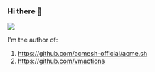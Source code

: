 ### Hi there 👋
![]( https://visitor-badge.glitch.me/badge?page_id=neilpang.com)

I'm the author of:  

1. https://github.com/acmesh-official/acme.sh
2. https://github.com/vmactions



<!--
**Neilpang/Neilpang** is a ✨ _special_ ✨ repository because its `README.md` (this file) appears on your GitHub profile.

Here are some ideas to get you started:

- 🔭 I’m currently working on ...
- 🌱 I’m currently learning ...
- 👯 I’m looking to collaborate on ...
- 🤔 I’m looking for help with ...
- 💬 Ask me about ...
- 📫 How to reach me: ...
- 😄 Pronouns: ...
- ⚡ Fun fact: ...
-->
